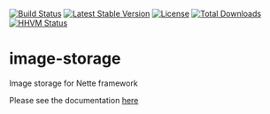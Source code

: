 [![Build Status](https://travis-ci.org/ublaboo/image-storage.svg)](https://travis-ci.org/ublaboo/image-storage)
[![Latest Stable Version](https://poser.pugx.org/ublaboo/image-storage/v/stable)](https://packagist.org/packages/ublaboo/image-storage)
[![License](https://poser.pugx.org/ublaboo/image-storage/license)](https://packagist.org/packages/ublaboo/image-storage)
[![Total Downloads](https://poser.pugx.org/ublaboo/image-storage/downloads)](https://packagist.org/packages/ublaboo/image-storage)
[![HHVM Status](http://hhvm.h4cc.de/badge/ublaboo/image-storage.svg?style=flat)](http://hhvm.h4cc.de/package/ublaboo/image-storage)

# image-storage
Image storage for Nette framework

Please see the documentation [here](http://ublaboo.paveljanda.com/image-storage)

